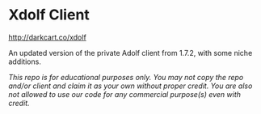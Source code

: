 # Xdolf Client

http://darkcart.co/xdolf

An updated version of the private Adolf client from 1.7.2, with some niche additions.

*This repo is for educational purposes only. You may not copy the repo and/or client and claim it as your own without proper credit. You are also not allowed to use our code for any commercial purpose(s) even with credit.*
